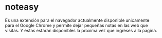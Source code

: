 # noteasy
Es una extensión para el navegador actualmente disponible unicamente para el Google Chrome y permite dejar pequeñas notas en las web que visitas. Y estas estaran disponibles la proxima vez que ingreses a la pagina. 




